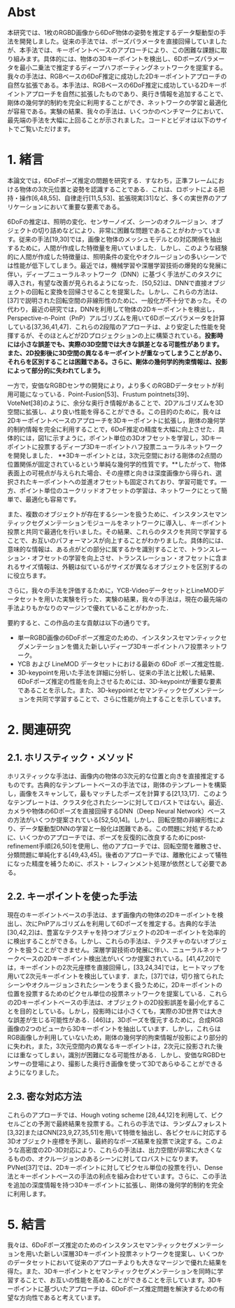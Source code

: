 # Abst

本研究では、1枚のRGBD画像から6DoF物体の姿勢を推定するデータ駆動型の手法を開発しました。従来の手法では、ポーズパラメータを直接回帰していましたが、本手法では、キーポイントベースのアプローチにより、この困難な課題に取り組みます。具体的には、物体の3Dキーポイントを検出し、6Dポーズパラメータを最小二乗法で推定するディープハフボーティングネットワークを提案する。 我々の手法は、RGBベースの6DoF推定に成功した2Dキーポイントアプローチの自然な拡張である。本手法は、RGBベースの6DoF推定に成功している2Dキーポイントアプローチを自然に拡張したものであり、奥行き情報を追加することで、剛体の幾何学的制約を完全に利用することができ、ネットワークの学習と最適化が容易である。実験の結果、我々の手法は、いくつかのベンチマークにおいて、最先端の手法を大幅に上回ることが示されました。コードとビデオは以下のサイトでご覧いただけます。

# 1. 緒言

本論文では，6DoFポーズ推定の問題を研究する．すなわち，正準フレームにおける物体の3次元位置と姿勢を認識することである．これは、ロボットによる把持・操作[6,48,55]、自律走行[11,5,53]、拡張現実[31]など、多くの実世界のアプリケーションにおいて重要な要素である。

6DoFの推定は、照明の変化、センサーノイズ、シーンのオクルージョン、オブジェクトの切り詰めなどにより、非常に困難な問題であることがわかっています。従来の手法[19,30]では，画像と物体のメッシュモデルとの対応関係を抽出するために，人間が作成した特徴量を用いていました．しかし、このような経験的に人間が作成した特徴量は、照明条件の変化やオクルージョンの多いシーンでは性能が低下してしまう。最近では，機械学習や深層学習技術の爆発的な発展に伴い，ディープニューラルネットワーク（DNN）に基づく手法がこのタスクに導入され，有望な改善が見られるようになった．[50,52]は、DNNで直接オブジェクトの回転と変換を回帰させることを提案した。しかし、これらの方法は、[37]で説明された回転空間の非線形性のために、一般化が不十分であった。その代わり，最近の研究では，DNNを利用して物体の2Dキーポイントを検出し，Perspective-n-Point（PnP）アルゴリズムを用いて6Dポーズパラメータを計算している[37,36,41,47]．これらの2段階のアプローチは、より安定した性能を発揮するが、そのほとんどが2Dプロジェクションの上に構築されている。**投影時には小さな誤差でも、実際の3D空間では大きな誤差となる可能性があります。また、2D投影後に3D空間の異なるキーポイントが重なってしまうことがあり、それらを区別することは困難である。さらに、剛体の幾何学的拘束情報は、投影によって部分的に失われてしまう。**

一方で，安価なRGBDセンサの開発により，より多くのRGBDデータセットが利用可能になっている．Point-Fusion[53]、Frustum pointnets[39]、VoteNet[38]のように、余分な奥行き情報があることで、2Dアルゴリズムを3D空間に拡張し、より良い性能を得ることができる。この目的のために，我々は2Dキーポイントベースのアプローチを3Dキーポイントに拡張し，剛体の幾何学的制約情報を完全に利用することで，6DoF推定の精度を大幅に向上させた．具体的には，図1に示すように，ポイント単位の3Dオフセットを学習し，3Dキーポイントに投票するディープ3Dキーポイントハフ投票ニューラルネットワークを開発しました． **3Dキーポイントとは，3次元空間における剛体の2点間の位置関係が固定されているという単純な幾何学的性質です。**したがって、物体表面上の可視点が与えられた場合、その座標と向きは深度画像から得られ、選択されたキーポイントへの並進オフセットも固定されており、学習可能です。一方、ポイント単位のユークリッドオフセットの学習は、ネットワークにとって簡単で、最適化も容易です。

また、複数のオブジェクトが存在するシーンを扱うために、インスタンスセマンティックセグメンテーションモジュールをネットワークに導入し、キーポイント投票と共同で最適化を行いました。その結果、これらのタスクを共同で学習することで、お互いのパフォーマンスが向上することがわかりました。具体的には、意味的な情報は、ある点がどの部分に属するかを識別することで、トランスレーション・オフセットの学習を向上させ、トランスレーション・オフセットに含まれるサイズ情報は、外観は似ているがサイズが異なるオブジェクトを区別するのに役立ちます。

さらに，我々の手法を評価するために，YCB-VideoデータセットとLineMODデータセットを用いた実験を行った．実験の結果，我々の手法は，現在の最先端の手法よりもかなりのマージンで優れていることがわかった．

要約すると、この作品の主な貢献は以下の通りです。

* 単一RGBD画像の6DoFポーズ推定のための、インスタンスセマンティックセグメンテーションを備えた新しいディープ3Dキーポイントハフ投票ネットワーク。
* YCB および LineMOD データセットにおける最新の 6DoF ポーズ推定性能．
* 3D-keypointを用いた手法を詳細に分析し、従来の手法と比較した結果、6DoFポーズ推定の性能を向上させるためには、3D-keypointが重要な要素であることを示した。また、3D-keypointとセマンティックセグメンテーションを共同で学習することで、さらに性能が向上することを示しています。


# 2. 関連研究
## 2.1. ホリスティック・メソッド

ホリスティックな手法は、画像内の物体の3次元的な位置と向きを直接推定するものです。古典的なテンプレートベースの手法では，剛体のテンプレートを構築し，画像をスキャンして，最もマッチしたポーズを計算する[21,13,17]．このようなテンプレートは、クラスタ化されたシーンに対してロバストではない。最近、カメラや物体の6Dポーズを直接回帰するDNN（Deep Neural Network）ベースの方法がいくつか提案されている[52,50,14]。しかし、回転空間の非線形性により、データ駆動型DNNの学習と一般化は困難である。この問題に対処するために、いくつかのアプローチでは、ポーズを反復的に改良するためにpost-refinement手順[26,50]を使用し、他のアプローチでは、回転空間を離散させ、分類問題に単純化する[49,43,45]。後者のアプローチでは、離散化によって犠牲になった精度を補うために、ポスト・レフィンメント処理が依然として必要である。

## 2.2. キーポイントを使った手法

現在のキーポイントベースの手法は、まず画像内の物体の2Dキーポイントを検出し、次にPnPアルゴリズムを利用して6Dポーズを推定する。古典的な手法[30,42,2]は、豊富なテクスチャを持つオブジェクトの2Dキーポイントを効率的に検出することができる。しかし、これらの手法は、テクスチャのないオブジェクトを扱うことができません。深層学習技術の発展に伴い、ニューラルネットワークベースの2Dキーポイント検出法がいくつか提案されている。[41,47,20]では，キーポイントの2次元座標を直接回帰し，[33,24,34]では，ヒートマップを用いて2次元キーポイントを検出しています．また，[37]では，切り捨てられたシーンやオクルージョンされたシーンをうまく扱うために，2Dキーポイントの位置を投票するためのピクセル単位の投票ネットワークを提案している．これらの2Dキーポイントベースの手法は、オブジェクトの2D投影誤差を最小化することを目的としている。しかし，投影時には小さくても，実際の3D世界では大きな誤差が生じる可能性がある．[46]は，3Dポーズを復元するために，合成RGB画像の2つのビューから3Dキーポイントを抽出しています．しかし，これらはRGB画像しか利用していないため，剛体の幾何学的拘束情報が投影により部分的に失われ，また，3次元空間内の異なるキーポイントは，2次元に投影された後には重なってしまい，識別が困難になる可能性がある．しかし、安価なRGBDセンサーの登場により、撮影した奥行き画像を使って3Dであらゆることができるようになりました。

## 2.3. 密な対応方法

これらのアプローチでは、Hough voting scheme [28,44,12]を利用して、ピクセルごとの予測で最終結果を投票する。これらの手法では、ランダムフォレスト[3,32]またはCNN[23,9,27,35,51]を用いて特徴を抽出し、各ピクセルに対応する3Dオブジェクト座標を予測し、最終的なポーズ結果を投票で決定する。このような高密度の2D-3D対応により、これらの手法は、出力空間が非常に大きくなるものの、オクルージョンのあるシーンに対してロバストになります。PVNet[37]では、2Dキーポイントに対してピクセル単位の投票を行い、Dense法とキーポイントベースの手法の利点を組み合わせています。さらに、この手法を追加の深度情報を持つ3Dキーポイントに拡張し、剛体の幾何学的制約を完全に利用します。


# 5. 結言

我々は、6DoFポーズ推定のためのインスタンスセマンティックセグメンテーションを用いた新しい深層3Dキーポイント投票ネットワークを提案し、いくつかのデータセットにおいて従来のアプローチよりも大きなマージンで優れた結果を得た。また、3Dキーポイントとセマンティックセグメンテーションを同時に学習することで、お互いの性能を高めることができることを示しています。3Dキーポイントに基づいたアプローチは、6DoFポーズ推定問題を解決するための有望な方向性であると考えています。